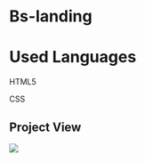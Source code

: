 <h1>Bs-landing</h1>

<h1> Used Languages </h1>

HTML5

CSS

<h2> Project View </h2>

![](images/bs.gif)
